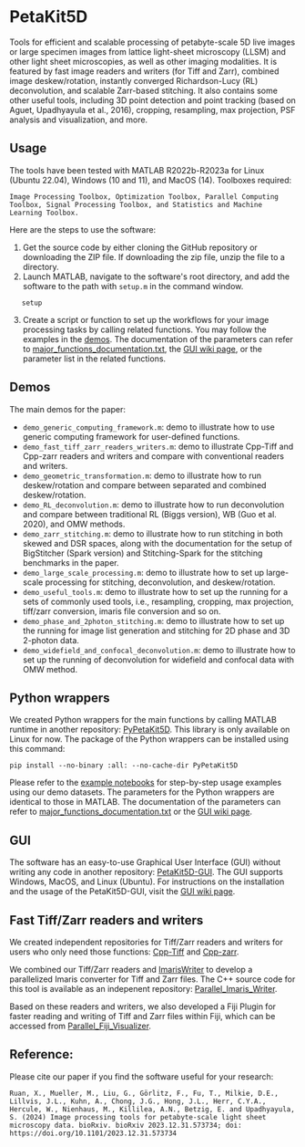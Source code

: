 # PetaKit5D

Tools for efficient and scalable processing of petabyte-scale 5D live images or large specimen images from lattice light-sheet microscopy (LLSM) and other light sheet microscopies, as well as other imaging modalities. It is featured by fast image readers and writers (for Tiff and Zarr), combined image deskew/rotation, instantly converged Richardson-Lucy (RL) deconvolution, and scalable Zarr-based stitching. It also contains some other useful tools, including 3D point detection and point tracking (based on Aguet, Upadhyayula et al., 2016), cropping, resampling, max projection, PSF analysis and visualization, and more.


## Usage

The tools have been tested with MATLAB R2022b-R2023a for Linux (Ubuntu 22.04), Windows (10 and 11), and MacOS (14). Toolboxes required:

`Image Processing Toolbox, Optimization Toolbox, Parallel Computing Toolbox, Signal Processing Toolbox, and Statistics and Machine Learning Toolbox.`

 Here are the steps to use the software:
1. Get the source code by either cloning the GitHub repository or downloading the ZIP file. If downloading the zip file, unzip the file to a directory.
2. Launch MATLAB, navigate to the software's root directory, and add the software to the path with `setup.m` in the command window.
````
   setup
````
3. Create a script or function to set up the workflows for your image processing tasks by calling related functions. You may follow the examples in the [demos](https://github.com/abcucberkeley/PetaKit5D/tree/main/demos). The documentation of the parameters can refer to [major_functions_documentation.txt](https://github.com/abcucberkeley/PetaKit5D/blob/main/major_functions_documentation.txt), the [GUI wiki page](https://github.com/abcucberkeley/PetaKit5D-GUI/wiki), or the parameter list in the related functions.


## Demos
The main demos for the paper:
- `demo_generic_computing_framework.m`: demo to illustrate how to use generic computing framework for user-defined functions.
- `demo_fast_tiff_zarr_readers_writers.m`: demo to illustrate Cpp-Tiff and Cpp-zarr readers and writers and compare with conventional readers and writers.
- `demo_geometric_transformation.m`: demo to illustrate how to run deskew/rotation and compare between separated and combined deskew/rotation.
- `demo_RL_deconvolution.m`: demo to illustrate how to run deconvolution and compare between traditional RL (Biggs version), WB (Guo et al. 2020), and OMW methods.
- `demo_zarr_stitching.m`: demo to illustrate how to run stitching in both skewed and DSR spaces, along with the documentation for the setup of BigStitcher (Spark version) and Stitching-Spark for the stitching benchmarks in the paper.
- `demo_large_scale_processing.m`: demo to illustrate how to set up large-scale processing for stitching, deconvolution, and deskew/rotation.
- `demo_useful_tools.m`: demo to illustrate how to set up the running for a sets of commonly used tools, i.e., resampling, cropping, max projection, tiff/zarr conversion, imaris file conversion and so on. 
- `demo_phase_and_2photon_stitching.m`: demo to illustrate how to set up the running for image list generation and stitching for 2D phase and 3D 2-photon data. 
- `demo_widefield_and_confocal_deconvolution.m`: demo to illustrate how to set up the running of deconvolution for widefield and confocal data with OMW method. 


## Python wrappers
We created Python wrappers for the main functions by calling MATLAB runtime in another repository: [PyPetaKit5D](https://github.com/abcucberkeley/PyPetaKit5D). This library is only available on Linux for now. The package of the Python wrappers can be installed using this command:
````
pip install --no-binary :all: --no-cache-dir PyPetaKit5D
````
Please refer to the [example notebooks](https://github.com/abcucberkeley/PyPetaKit5D/blob/main/notebooks) for step-by-step usage examples using our demo datasets. The parameters for the Python wrappers are identical to those in MATLAB. The documentation of the parameters can refer to [major_functions_documentation.txt](https://github.com/abcucberkeley/PetaKit5D/blob/main/major_functions_documentation.txt) or the [GUI wiki page](https://github.com/abcucberkeley/PetaKit5D-GUI/wiki).

## GUI
The software has an easy-to-use Graphical User Interface (GUI) without writing any code in another repository: [PetaKit5D-GUI](https://github.com/abcucberkeley/PetaKit5D-GUI). The GUI supports Windows, MacOS, and Linux (Ubuntu). For instructions on the installation and the usage of the PetaKit5D-GUI, visit the [GUI wiki page](https://github.com/abcucberkeley/PetaKit5D-GUI/wiki).


## Fast Tiff/Zarr readers and writers
We created independent repositories for Tiff/Zarr readers and writers for users who only need those functions: [Cpp-Tiff](https://github.com/abcucberkeley/cpp-tiff) and [Cpp-zarr](https://github.com/abcucberkeley/cpp-zarr).

We combined our Tiff/Zarr readers and [ImarisWriter](https://github.com/imaris/ImarisWriter) to develop a parallelized Imaris converter for Tiff and Zarr files. The C++ source code for this tool is available as an indepenent repository: [Parallel_Imaris_Writer](https://github.com/abcucberkeley/Parallel_Imaris_Writer).

Based on these readers and writers, we also developed a Fiji Plugin for faster reading and writing of Tiff and Zarr files within Fiji, which can be accessed from [Parallel_Fiji_Visualizer](https://github.com/abcucberkeley/Parallel_Fiji_Visualizer).


## Reference:
Please cite our paper if you find the software useful for your research:

`Ruan, X., Mueller, M., Liu, G., Görlitz, F., Fu, T., Milkie, D.E., Lillvis, J.L., Kuhn, A., Chong, J.G., Hong, J.L., Herr, C.Y.A., Hercule, W., Nienhaus, M., Killilea, A.N., Betzig, E. and Upadhyayula, S. (2024) Image processing tools for petabyte-scale light sheet microscopy data. bioRxiv. bioRxiv 2023.12.31.573734; doi: https://doi.org/10.1101/2023.12.31.573734`
